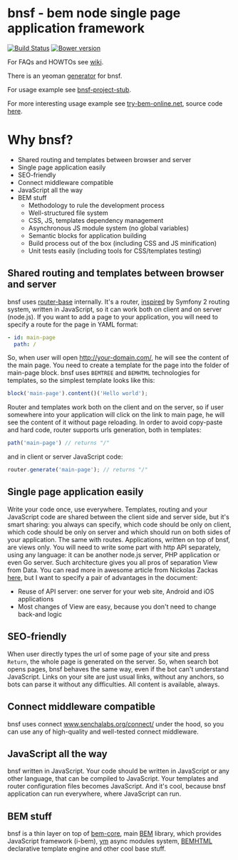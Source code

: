# bnsf - bem node single page application framework

[![Build Status](https://travis-ci.org/apsavin/bnsf.svg?branch=master)](https://travis-ci.org/apsavin/bnsf) [![Bower version](https://badge.fury.io/bo/bnsf.svg)](http://badge.fury.io/bo/bnsf)

For FAQs and HOWTOs see [wiki](https://github.com/apsavin/bnsf/wiki).

There is an yeoman [generator](https://github.com/apsavin/generator-bnsf) for bnsf.

For usage example see [bnsf-project-stub](https://github.com/apsavin/bnsf-project-stub).

For more interesting usage example see [try-bem-online.net](http://try-bem-online.net), source code [here](https://github.com/apsavin/try-bem-online__front).

# Why bnsf?

- Shared routing and templates between browser and server
- Single page application easily
- SEO-friendly
- Connect middleware compatible
- JavaScript all the way
- BEM stuff
  - Methodology to rule the development process
  - Well-structured file system
  - CSS, JS, templates dependency management
  - Asynchronous JS module system (no global variables)
  - Semantic blocks for application building
  - Build process out of the box (including CSS and JS minification)
  - Unit tests easily (including tools for CSS/templates testing)


## Shared routing and templates between browser and server

bnsf uses [router-base](https://github.com/apsavin/router-base/) internally. It's a router, [inspired](http://symfony.com/doc/current/cookbook/routing/scheme.html) by Symfony 2 routing system, written in JavaScript, so it can work both on client and on server (node.js). 
If you want to add a page to your application, you will need to specify a route for the page in YAML format:

```yaml
- id: main-page
  path: /
```

So, when user will open http://your-domain.com/, he will see the content of the main page. You need to create a template for the page into the folder of main-page block. bnsf uses `BEMTREE` and `BEMHTML` technologies for templates, so the simplest template looks like this:

```javascript
block('main-page').content()('Hello world');
```

Router and templates work both on the client and on the server, so if user somewhere into your application will click on the link to main page, he will see the content of it without page reloading.
In order to avoid copy-paste and hard code, router supports urls generation, both in templates:

```javascript
path('main-page') // returns "/"
```

and in client or server JavaScript code:

```javascript
router.generate('main-page'); // returns "/"
```

## Single page application easily

Write your code once, use everywhere. Templates, routing and your JavaScript code are shared between the client side and server side, but it's smart sharing: you always can specify, which code should be only on client, which code should be only on server and which should run on both sides of your application. The same with routes.
Applications, written on top of bnsf, are views only. You will need to write some part with http API separately, using any language: it can be another node.js server, PHP application or even Go server. Such architecture gives you all pros of separation View from Data. You can read more in awesome article from Nickolas Zackas [here](http://www.nczonline.net/blog/2013/10/07/node-js-and-the-new-web-front-end/), but I want to specify a pair of advantages in the document:

- Reuse of API server: one server for your web site, Android and iOS applications
- Most changes of View are easy, because you don't need to change back-and logic

## SEO-friendly

When user directly types the url of some page of your site and press `Return`, the whole page is generated on the server. So, when search bot opens pages, bnsf behaves the same way, even if the bot can't understand JavaScript. Links on your site are just usual links, without any anchors, so bots can parse it without any difficulties. All content is available, always.

## Connect middleware compatible

bnsf uses connect www.senchalabs.org/connect/ under the hood, so you can use any of high-quality and well-tested connect middleware.

## JavaScript all the way

bnsf written in JavaScript. Your code should be written in JavaScript or any other language, that can be compiled to JavaScript. Your templates and router configuration files becomes JavaScript. And it's cool, because bnsf application can run everywhere, where JavaScript can run.

## BEM stuff

bnsf is a thin layer on top of [bem-core](https://github.com/bem/bem-core), main [BEM](http://bem.info) library, which provides JavaScript framework (i-bem), [ym](https://github.com/ymaps/modules) async modules system, [BEMHTML](http://bem.info/technology/bemhtml/2.3.0/rationale/) declarative template engine and other cool base stuff.

